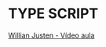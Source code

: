 # TYPE SCRIPT


[Willian Justen - Vídeo aula](https://www.youtube.com/watch?v=ZkFLCA_exLI&list=PLlAbYrWSYTiPanrzauGa7vMuve7_vnXG_&index=8)
